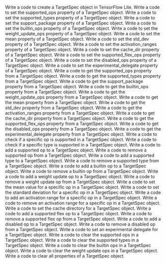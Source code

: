Write a code to create a TargetSpec object in TensorFlow Lite.
Write a code to set the supported_ops property of a TargetSpec object.
Write a code to set the supported_types property of a TargetSpec object.
Write a code to set the support_package property of a TargetSpec object.
Write a code to set the builtin_ops property of a TargetSpec object.
Write a code to set the weight_update_ops property of a TargetSpec object.
Write a code to set the mean property of a TargetSpec object.
Write a code to set the std_dev property of a TargetSpec object.
Write a code to set the activation_ranges property of a TargetSpec object.
Write a code to set the cache_dir property of a TargetSpec object.
Write a code to set the supported_flex_ops property of a TargetSpec object.
Write a code to set the disabled_ops property of a TargetSpec object.
Write a code to set the experimental_delegate property of a TargetSpec object.
Write a code to get the supported_ops property from a TargetSpec object.
Write a code to get the supported_types property from a TargetSpec object.
Write a code to get the support_package property from a TargetSpec object.
Write a code to get the builtin_ops property from a TargetSpec object.
Write a code to get the weight_update_ops property from a TargetSpec object.
Write a code to get the mean property from a TargetSpec object.
Write a code to get the std_dev property from a TargetSpec object.
Write a code to get the activation_ranges property from a TargetSpec object.
Write a code to get the cache_dir property from a TargetSpec object.
Write a code to get the supported_flex_ops property from a TargetSpec object.
Write a code to get the disabled_ops property from a TargetSpec object.
Write a code to get the experimental_delegate property from a TargetSpec object.
Write a code to check if a specific op is supported in a TargetSpec object.
Write a code to check if a specific type is supported in a TargetSpec object.
Write a code to add a supported op to a TargetSpec object.
Write a code to remove a supported op from a TargetSpec object.
Write a code to add a supported type to a TargetSpec object.
Write a code to remove a supported type from a TargetSpec object.
Write a code to add a builtin op to a TargetSpec object.
Write a code to remove a builtin op from a TargetSpec object.
Write a code to add a weight update op to a TargetSpec object.
Write a code to remove a weight update op from a TargetSpec object.
Write a code to set the mean value for a specific op in a TargetSpec object.
Write a code to set the standard deviation for a specific op in a TargetSpec object.
Write a code to add an activation range for a specific op in a TargetSpec object.
Write a code to remove an activation range for a specific op in a TargetSpec object.
Write a code to set the cache directory for a TargetSpec object.
Write a code to add a supported flex op to a TargetSpec object.
Write a code to remove a supported flex op from a TargetSpec object.
Write a code to add a disabled op to a TargetSpec object.
Write a code to remove a disabled op from a TargetSpec object.
Write a code to set an experimental delegate for a TargetSpec object.
Write a code to clear the supported ops in a TargetSpec object.
Write a code to clear the supported types in a TargetSpec object.
Write a code to clear the builtin ops in a TargetSpec object.
Write a code to clear the weight update ops in a TargetSpec object.
Write a code to clear all properties of a TargetSpec object.